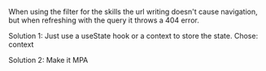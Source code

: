 When using the filter for the skills the url writing doesn't cause navigation, but when refreshing with the query it throws a 404 error.

Solution 1:
Just use a useState hook or a context to store the state.
Chose: context

Solution 2:
Make it MPA

